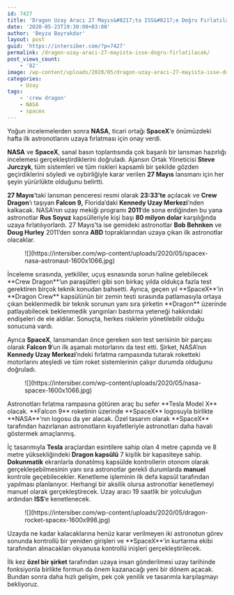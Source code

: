 ```yaml
---
id: 7427
title: 'Dragon Uzay Aracı 27 Mayıs&#8217;ta ISS&#8217;e Doğru Fırlatılacak'
date: '2020-05-23T19:30:00+03:00'
author: 'Beyza Bayrakdar'
layout: post
guid: 'https://intersiber.com/?p=7427'
permalink: /dragon-uzay-araci-27-mayista-isse-dogru-firlatilacak/
post_views_count:
    - '82'
image: /wp-content/uploads/2020/05/dragon-uzay-araci-27-mayista-isse-dogru-firlatilacak.jpg
categories:
    - Uzay
tags:
    - 'crew dragon'
    - NASA
    - spacex
---
```


Yoğun incelemelerden sonra **NASA**, ticari ortağı **SpaceX**‘e önümüzdeki hafta ilk astronotlarını uzaya fırlatması için onay verdi.

**NASA** ve **SpaceX**, sanal basın toplantısında çok başarılı bir lansman hazırlığı incelemesi gerçekleştirdiklerini doğruladı. Ajansın Ortak Yöneticisi **Steve Jurczyk**, tüm sistemleri ve tüm riskleri kapsamlı bir şekilde gözden geçirdiklerini söyledi ve oybirliğiyle karar verilen **27 Mayıs** lansmanı için her şeyin yürürlükte olduğunu belirtti.

**27 Mayıs**‘taki lansman penceresi resmi olarak **23:33’te** açılacak ve **Crew Dragon**‘ı taşıyan **Falcon 9,** Florida’daki **Kennedy Uzay Merkezi**‘nden kalkacak. NASA’nın uzay mekiği programı **2011**‘de sona erdiğinden bu yana astronotlar **Rus Soyuz** kapsülleriyle kişi başı **80 milyon dolar** karşılığında uzaya fırlatılıyorlardı. 27 Mayıs’ta ise gemideki astronotlar **Bob Behnken** ve **Doug Hurley** 2011’den sonra **ABD** topraklarından uzaya çıkan ilk astronotlar olacaklar.

<figure class="wp-block-image size-large">![](https://intersiber.com/wp-content/uploads/2020/05/spacex-nasa-astronaut-1600x1066.jpg)</figure>İnceleme sırasında, yetkililer, uçuş esnasında sorun haline gelebilecek **Crew Dragon**’un paraşütleri gibi son birkaç yılda oldukça fazla test gerektiren birçok teknik konudan bahsetti. Ayrıca, geçen yıl **SpaceX**’in **Dragon Crew** kapsülünün bir zemin testi sırasında patlamasıyla ortaya çıkan beklenmedik bir teknik sorunun yanı sıra şirketin **Dragon** üzerinde patlayabilecek beklenmedik yangınları bastırma yeteneği hakkındaki endişeleri de ele aldılar. Sonuçta, herkes risklerin yönetilebilir olduğu sonucuna vardı.

Ayrıca **SpaceX**, lansmandan önce gereken son test serisinin bir parçası olarak **Falcon 9**’un ilk aşamalı motorlarını da test etti. Şirket, NASA’nın **Kennedy Uzay Merkezi**’ndeki fırlatma rampasında tutarak roketteki motorlarını ateşledi ve tüm roket sistemlerinin çalışır durumda olduğunu doğruladı.

<figure class="wp-block-image size-large">![](https://intersiber.com/wp-content/uploads/2020/05/nasa-spacex-1600x1066.jpg)</figure>Astronotları fırlatma rampasına götüren araç bu sefer **Tesla Model X** olacak. **Falcon 9** roketinin üzerinde **SpaceX** logosuyla birlikte **NASA**‘nın logosu da yer alacak. Özel tasarım olarak **SpaceX** tarafından hazırlanan astronotların kıyafetleriyle astronotları daha havalı göstermek amaçlanmış.

İç tasarımıyla **Tesla** araçlardan esintilere sahip olan 4 metre çapında ve 8 metre yüksekliğindeki **Dragon kapsülü** 7 kişilik bir kapasiteye sahip. **Dokunmatik** ekranlarla donatılmış kapsülde kontrollerin otonom olarak gerçekleşebilmesinin yanı sıra astronotlar gerekli durumlarda **manuel** kontrole geçebilecekler. Kenetleme işleminin ilk defa kapsül tarafından yapılması planlanıyor. Herhangi bir aksilik olursa astronotlar kenetlemeyi manuel olarak gerçekleştirecek. Uzay aracı 19 saatlik bir yolculuğun ardından **ISS**‘e kenetlenecek.

<figure class="wp-block-image size-large">![](https://intersiber.com/wp-content/uploads/2020/05/dragon-rocket-spacex-1600x998.jpg)</figure>Uzayda ne kadar kalacaklarına henüz karar verilmeyen iki astronotun görev sonunda kontrollü bir yeniden girişleri ve **SpaceX**’in kurtarma ekibi tarafından alınacakları okyanusa kontrollü inişleri gerçekleştirilecek.

İlk kez **özel bir şirket** tarafından uzaya insan gönderilmesi uzay tarihinde fonksiyonla birlikte formun da önem kazanacağı yeni bir dönem açacak. Bundan sonra daha hızlı gelişim, pek çok yenilik ve tasarımla karşılaşmayı bekliyoruz.